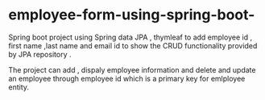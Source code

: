 # employee-form-using-spring-boot-

Spring boot project using Spring data JPA , thymleaf to add employee id , first name ,last name and email id to 
show the CRUD functionality provided by JPA repository .

The project can add , dispaly employee information and delete and update an employee through employee id which is a primary key for emlployee entity.

